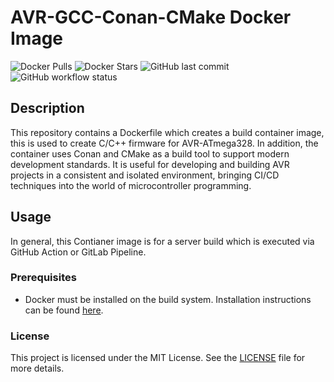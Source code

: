# AVR-GCC-Conan-CMake Docker Image

![Docker Pulls](https://img.shields.io/docker/pulls/zombieanfuehrer/avr-gcc-conan-cmake)
![Docker Stars](https://img.shields.io/docker/stars/zombieanfuehrer/avr-gcc-conan-cmake)
![GitHub last commit](https://img.shields.io/github/last-commit/Zombieanfuehrer/avr-gcc-build-contianer)
![GitHub workflow status](https://img.shields.io/github/actions/workflow/status/Zombieanfuehrer/avr-gcc-build-contianer/docker-image.yml)

## Description

This repository contains a Dockerfile which creates a build container image, this is used to create C/C++ firmware for AVR-ATmega328. 
In addition, the container uses Conan and CMake as a build tool to support modern development standards. It is useful for developing and building AVR projects in a consistent and isolated environment, bringing CI/CD techniques into the world of microcontroller programming.

## Usage

In general, this Contianer image is for a server build which is executed via GitHub Action or GitLab Pipeline.

### Prerequisites

- Docker must be installed on the build system. Installation instructions can be found [here](https://docs.docker.com/get-docker/).

### License

This project is licensed under the MIT License. See the [LICENSE](LICENSE) file for more details.